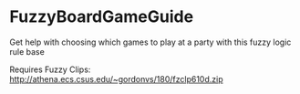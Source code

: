 # FuzzyBoardGameGuide
Get help with choosing which games to play at a party with this fuzzy logic rule base

Requires Fuzzy Clips: http://athena.ecs.csus.edu/~gordonvs/180/fzclp610d.zip
